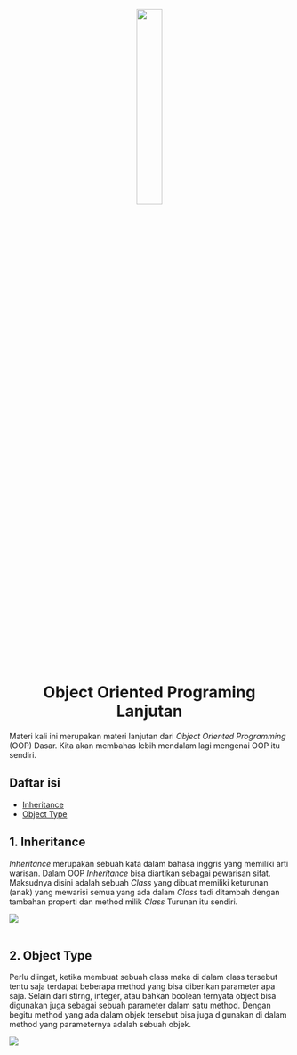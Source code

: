 <p align="center">
<img width="30%" src="../../assets/images/bellshade-inline.png" />
<h1 align="center">Object Oriented Programing  Lanjutan</h1>
</p>

Materi kali ini merupakan materi lanjutan dari _Object Oriented Programming_ (OOP) Dasar. Kita akan membahas lebih mendalam lagi mengenai OOP itu sendiri.

## Daftar isi

- [Inheritance](#1-inheritance)
- [Object Type](#2-object-type)

## 1. Inheritance

_Inheritance_ merupakan sebuah kata dalam bahasa inggris yang memiliki arti warisan. Dalam OOP _Inheritance_ bisa diartikan sebagai pewarisan sifat. Maksudnya disini adalah sebuah _Class_ yang dibuat memiliki keturunan (anak) yang mewarisi semua yang ada dalam _Class_ tadi ditambah dengan tambahan properti dan method milik _Class_ Turunan itu sendiri.

[![](https://img.shields.io/static/v1?&label=Demo&message=%3e&color)](1_inheritance_Kucing.php#L13-L23)
<br/>
<br/>

## 2. Object Type

Perlu diingat, ketika membuat sebuah class maka di dalam class tersebut tentu saja terdapat beberapa method yang bisa diberikan parameter apa saja. Selain dari stirng, integer, atau bahkan boolean ternyata object bisa digunakan juga sebagai sebuah parameter dalam satu method. Dengan begitu method yang ada dalam objek tersebut bisa juga digunakan di dalam method yang parameternya adalah sebuah objek.

[![](https://img.shields.io/static/v1?&label=Demo&message=%3e&color)](2_object_type.php#L13-L23)
<br/>
<br/>
